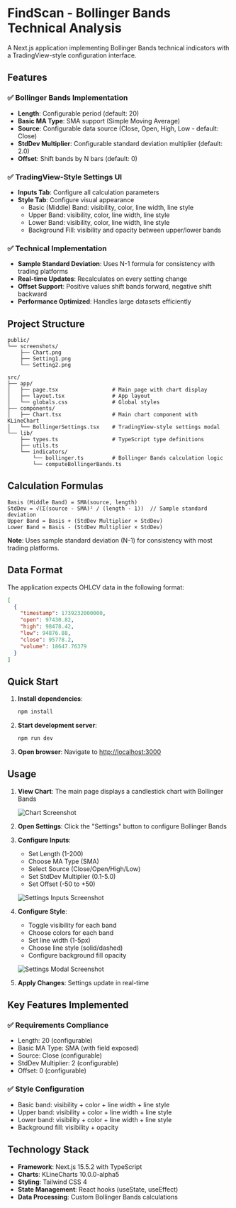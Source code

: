# FindScan - Bollinger Bands Technical Analysis

A Next.js application implementing Bollinger Bands technical indicators with a TradingView-style configuration interface.

## Features

### ✅ Bollinger Bands Implementation

- **Length**: Configurable period (default: 20)
- **Basic MA Type**: SMA support (Simple Moving Average)
- **Source**: Configurable data source (Close, Open, High, Low - default: Close)
- **StdDev Multiplier**: Configurable standard deviation multiplier (default: 2.0)
- **Offset**: Shift bands by N bars (default: 0)

### ✅ TradingView-Style Settings UI

- **Inputs Tab**: Configure all calculation parameters
- **Style Tab**: Configure visual appearance
  - Basic (Middle) Band: visibility, color, line width, line style
  - Upper Band: visibility, color, line width, line style
  - Lower Band: visibility, color, line width, line style
  - Background Fill: visibility and opacity between upper/lower bands

### ✅ Technical Implementation

- **Sample Standard Deviation**: Uses N-1 formula for consistency with trading platforms
- **Real-time Updates**: Recalculates on every setting change
- **Offset Support**: Positive values shift bands forward, negative shift backward
- **Performance Optimized**: Handles large datasets efficiently

## Project Structure

```
public/
└── screenshots/
    ├── Chart.png
    ├── Setting1.png
    └── Setting2.png

src/
├── app/
│   ├── page.tsx                 # Main page with chart display
│   ├── layout.tsx               # App layout
│   └── globals.css              # Global styles
├── components/
│   ├── Chart.tsx                # Main chart component with KLineChart
│   └── BollingerSettings.tsx    # TradingView-style settings modal
└── lib/
    ├── types.ts                 # TypeScript type definitions
    ├── utils.ts
    └── indicators/
        └── bollinger.ts         # Bollinger Bands calculation logic
        └── computeBollingerBands.ts
```

## Calculation Formulas

```
Basis (Middle Band) = SMA(source, length)
StdDev = √(Σ(source - SMA)² / (length - 1))  // Sample standard deviation
Upper Band = Basis + (StdDev Multiplier × StdDev)
Lower Band = Basis - (StdDev Multiplier × StdDev)
```

**Note**: Uses sample standard deviation (N-1) for consistency with most trading platforms.

## Data Format

The application expects OHLCV data in the following format:

```json
[
  {
    "timestamp": 1739232000000,
    "open": 97430.82,
    "high": 98478.42,
    "low": 94876.88,
    "close": 95778.2,
    "volume": 18647.76379
  }
]
```

## Quick Start

1. **Install dependencies**:

   ```bash
   npm install
   ```

2. **Start development server**:

   ```bash
   npm run dev
   ```

3. **Open browser**:
   Navigate to [http://localhost:3000](http://localhost:3000)

## Usage

1. **View Chart**: The main page displays a candlestick chart with Bollinger Bands

   ![Chart Screenshot](/public/screenshots/Chart.png)

2. **Open Settings**: Click the "Settings" button to configure Bollinger Bands

3. **Configure Inputs**:

   - Set Length (1-200)
   - Choose MA Type (SMA)
   - Select Source (Close/Open/High/Low)
   - Set StdDev Multiplier (0.1-5.0)
   - Set Offset (-50 to +50)

   ![Settings Inputs Screenshot](/public/screenshots/Setting1.png)

4. **Configure Style**:

   - Toggle visibility for each band
   - Choose colors for each band
   - Set line width (1-5px)
   - Choose line style (solid/dashed)
   - Configure background fill opacity

   ![Settings Modal Screenshot](/public/screenshots/Setting2.png)

5. **Apply Changes**: Settings update in real-time

## Key Features Implemented

### ✅ Requirements Compliance

- Length: 20 (configurable)
- Basic MA Type: SMA (with field exposed)
- Source: Close (configurable)
- StdDev Multiplier: 2 (configurable)
- Offset: 0 (configurable)

### ✅ Style Configuration

- Basic band: visibility + color + line width + line style
- Upper band: visibility + color + line width + line style
- Lower band: visibility + color + line width + line style
- Background fill: visibility + opacity

## Technology Stack

- **Framework**: Next.js 15.5.2 with TypeScript
- **Charts**: KLineCharts 10.0.0-alpha5
- **Styling**: Tailwind CSS 4
- **State Management**: React hooks (useState, useEffect)
- **Data Processing**: Custom Bollinger Bands calculations
